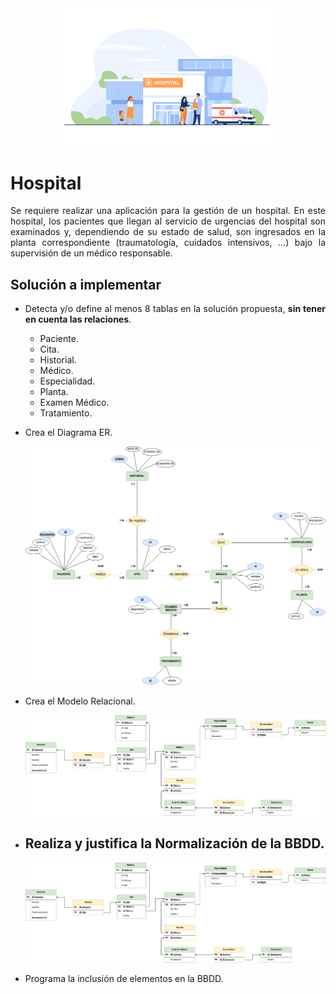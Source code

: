 <div align="justify">

<div align="center">
<img src="freepik.jpg" width=70%/>
</div>
  
# Hospital
  
Se requiere realizar una aplicación para la gestión de un hospital. En este hospital, los pacientes que llegan al servicio de urgencias del hospital son examinados y, dependiendo de su estado de salud, son ingresados en la planta correspondiente (traumatología, cuidados intensivos, ...) bajo la supervisión de un médico responsable.

## Solución a implementar

- Detecta y/o define al menos 8 tablas en la solución propuesta, __sin tener en cuenta las relaciones__.
    - Paciente.
    - Cita.
    - Historial.
    - Médico.
    - Especialidad.
    - Planta.
    - Examen Médico.
    - Tratamiento.

- Crea el Diagrama ER.
    <div align="center">
    <img src="img/entidad_relacion.drawio.png"/>
    </div>
- Crea el Modelo Relacional.
    <div align="center">
    <img src="img/diagrama_er.drawio.png"/>
    </div>
- Realiza y justifica la Normalización de la BBDD.
    - 
    <div align="center">
    <img src="img/diagrama_er.drawio.png"/>
    </div>
- Programa la inclusión de elementos en la BBDD.

</div>
